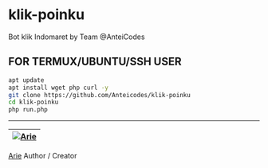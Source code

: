 # klik-poinku
Bot klik Indomaret by Team @AnteiCodes

## FOR TERMUX/UBUNTU/SSH USER

```bash
apt update
apt install wget php curl -y
git clone https://github.com/Anteicodes/klik-poinku
cd klik-poinku
php run.php
```
---------

| [![Arie](https://github.com/yanarie123.png?size=100)](https://github.com/yanarie123) 
----|
[Arie](https://github.com/yanarie123) 
Author / Creator

